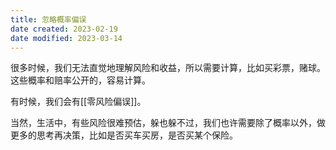 ```yaml
---
title: 忽略概率偏误
date created: 2023-02-19
date modified: 2023-03-14
---
```


很多时候，我们无法直觉地理解风险和收益，所以需要计算，比如买彩票，赌球。这些概率和赔率公开的，容易计算。

有时候，我们会有[[零风险偏误]]。

当然，生活中，有些风险很难预估，躲也躲不过，我们也许需要除了概率以外，做更多的思考再决策，比如是否买车买房，是否买某个保险。
